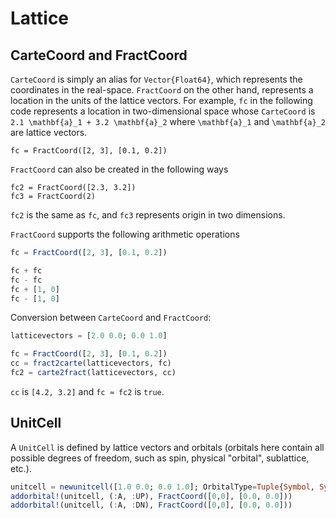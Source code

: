 # Lattice

## CarteCoord and FractCoord

`CarteCoord` is simply an alias for `Vector{Float64}`, which represents the coordinates in the real-space.
`FractCoord` on the other hand, represents a location in the units of the lattice vectors.
For example, `fc` in the following code represents a location in two-dimensional space whose `CarteCoord` is
``2.1 \mathbf{a}_1 + 3.2 \mathbf{a}_2`` where ``\mathbf{a}_1`` and ``\mathbf{a}_2`` are lattice vectors.
```
fc = FractCoord([2, 3], [0.1, 0.2])
```
`FractCoord` can also be created in the following ways
```
fc2 = FractCoord([2.3, 3.2])
fc3 = FractCoord(2)
```
`fc2` is the same as `fc`, and `fc3` represents origin in two dimensions.


`FractCoord` supports the following arithmetic operations
```julia
fc = FractCoord([2, 3], [0.1, 0.2])

fc + fc
fc - fc
fc + [1, 0]
fc - [1, 0]
```


Conversion between `CarteCoord` and `FractCoord`:
```julia
latticevectors = [2.0 0.0; 0.0 1.0]

fc = FractCoord([2, 3], [0.1, 0.2])
cc = fract2carte(latticevectors, fc)
fc2 = carte2fract(latticevectors, cc)
```

`cc` is `[4.2, 3.2]` and `fc ≈ fc2` is `true`.


## UnitCell

A `UnitCell` is defined by lattice vectors and orbitals (orbitals here contain all possible degrees of freedom, such as spin, physical "orbital", sublattice, etc.).

```julia
unitcell = newunitcell([1.0 0.0; 0.0 1.0]; OrbitalType=Tuple{Symbol, Symbol})
addorbital!(unitcell, (:A, :UP), FractCoord([0,0], [0.0, 0.0]))
addorbital!(unitcell, (:A, :DN), FractCoord([0,0], [0.0, 0.0]))
```
